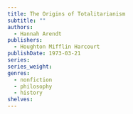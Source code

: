 ```yaml
---
title: The Origins of Totalitarianism
subtitle: ""
authors:
  - Hannah Arendt
publishers:
  - Houghton Mifflin Harcourt
publishDate: 1973-03-21
series: 
series_weight: 
genres:
  - nonfiction
  - philosophy
  - history
shelves:
---
```

